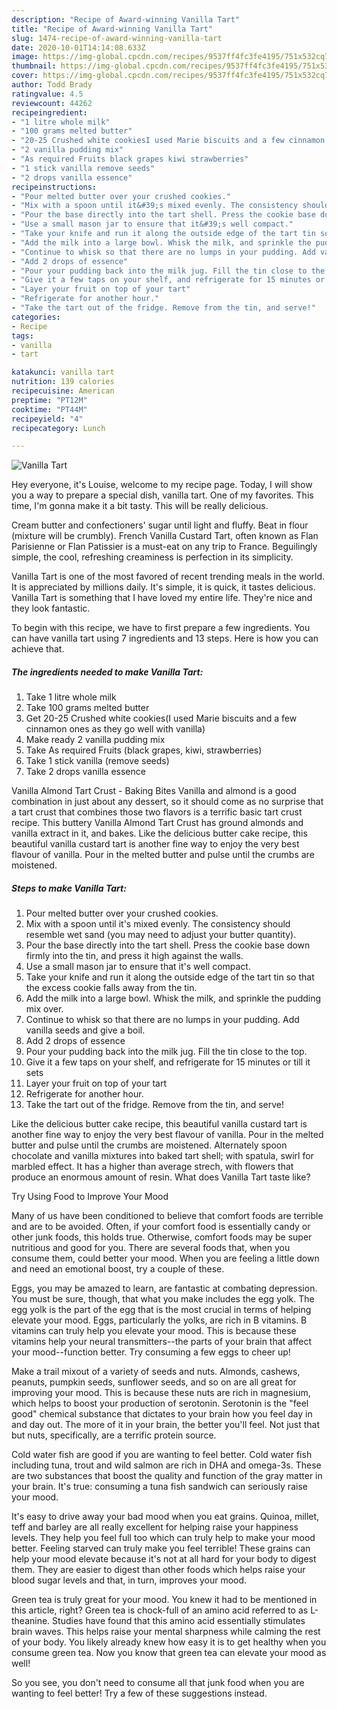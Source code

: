 ```yaml
---
description: "Recipe of Award-winning Vanilla Tart"
title: "Recipe of Award-winning Vanilla Tart"
slug: 1474-recipe-of-award-winning-vanilla-tart
date: 2020-10-01T14:14:08.633Z
image: https://img-global.cpcdn.com/recipes/9537ff4fc3fe4195/751x532cq70/vanilla-tart-recipe-main-photo.jpg
thumbnail: https://img-global.cpcdn.com/recipes/9537ff4fc3fe4195/751x532cq70/vanilla-tart-recipe-main-photo.jpg
cover: https://img-global.cpcdn.com/recipes/9537ff4fc3fe4195/751x532cq70/vanilla-tart-recipe-main-photo.jpg
author: Todd Brady
ratingvalue: 4.5
reviewcount: 44262
recipeingredient:
- "1 litre whole milk"
- "100 grams melted butter"
- "20-25 Crushed white cookiesI used Marie biscuits and a few cinnamon ones as they go well with vanilla"
- "2 vanilla pudding mix"
- "As required Fruits black grapes kiwi strawberries"
- "1 stick vanilla remove seeds"
- "2 drops vanilla essence"
recipeinstructions:
- "Pour melted butter over your crushed cookies."
- "Mix with a spoon until it&#39;s mixed evenly. The consistency should resemble wet sand (you may need to adjust your butter quantity)."
- "Pour the base directly into the tart shell. Press the cookie base down firmly into the tin, and press it high against the walls."
- "Use a small mason jar to ensure that it&#39;s well compact."
- "Take your knife and run it along the outside edge of the tart tin so that the excess cookie falls away from the tin."
- "Add the milk into a large bowl. Whisk the milk, and sprinkle the pudding mix over."
- "Continue to whisk so that there are no lumps in your pudding. Add vanilla seeds and give a boil."
- "Add 2 drops of essence"
- "Pour your pudding back into the milk jug. Fill the tin close to the top."
- "Give it a few taps on your shelf, and refrigerate for 15 minutes or till it sets"
- "Layer your fruit on top of your tart"
- "Refrigerate for another hour."
- "Take the tart out of the fridge. Remove from the tin, and serve!"
categories:
- Recipe
tags:
- vanilla
- tart

katakunci: vanilla tart 
nutrition: 139 calories
recipecuisine: American
preptime: "PT12M"
cooktime: "PT44M"
recipeyield: "4"
recipecategory: Lunch

---
```



![Vanilla Tart](https://img-global.cpcdn.com/recipes/9537ff4fc3fe4195/751x532cq70/vanilla-tart-recipe-main-photo.jpg)

Hey everyone, it's Louise, welcome to my recipe page. Today, I will show you a way to prepare a special dish, vanilla tart. One of my favorites. This time, I'm gonna make it a bit tasty. This will be really delicious.

Cream butter and confectioners&#39; sugar until light and fluffy. Beat in flour (mixture will be crumbly). French Vanilla Custard Tart, often known as Flan Parisienne or Flan Patissier is a must-eat on any trip to France. Beguilingly simple, the cool, refreshing creaminess is perfection in its simplicity.

Vanilla Tart is one of the most favored of recent trending meals in the world. It is appreciated by millions daily. It's simple, it is quick, it tastes delicious. Vanilla Tart is something that I have loved my entire life. They're nice and they look fantastic.


To begin with this recipe, we have to first prepare a few ingredients. You can have vanilla tart using 7 ingredients and 13 steps. Here is how you can achieve that.

<!--inarticleads1-->

##### The ingredients needed to make Vanilla Tart:

1. Take 1 litre whole milk
1. Take 100 grams melted butter
1. Get 20-25 Crushed white cookies(I used Marie biscuits and a few cinnamon ones as they go well with vanilla)
1. Make ready 2 vanilla pudding mix
1. Take As required Fruits (black grapes, kiwi, strawberries)
1. Take 1 stick vanilla (remove seeds)
1. Take 2 drops vanilla essence


Vanilla Almond Tart Crust - Baking Bites Vanilla and almond is a good combination in just about any dessert, so it should come as no surprise that a tart crust that combines those two flavors is a terrific basic tart crust recipe. This buttery Vanilla Almond Tart Crust has ground almonds and vanilla extract in it, and bakes. Like the delicious butter cake recipe, this beautiful vanilla custard tart is another fine way to enjoy the very best flavour of vanilla. Pour in the melted butter and pulse until the crumbs are moistened. 

<!--inarticleads2-->

##### Steps to make Vanilla Tart:

1. Pour melted butter over your crushed cookies.
1. Mix with a spoon until it&#39;s mixed evenly. The consistency should resemble wet sand (you may need to adjust your butter quantity).
1. Pour the base directly into the tart shell. Press the cookie base down firmly into the tin, and press it high against the walls.
1. Use a small mason jar to ensure that it&#39;s well compact.
1. Take your knife and run it along the outside edge of the tart tin so that the excess cookie falls away from the tin.
1. Add the milk into a large bowl. Whisk the milk, and sprinkle the pudding mix over.
1. Continue to whisk so that there are no lumps in your pudding. Add vanilla seeds and give a boil.
1. Add 2 drops of essence
1. Pour your pudding back into the milk jug. Fill the tin close to the top.
1. Give it a few taps on your shelf, and refrigerate for 15 minutes or till it sets
1. Layer your fruit on top of your tart
1. Refrigerate for another hour.
1. Take the tart out of the fridge. Remove from the tin, and serve!


Like the delicious butter cake recipe, this beautiful vanilla custard tart is another fine way to enjoy the very best flavour of vanilla. Pour in the melted butter and pulse until the crumbs are moistened. Alternately spoon chocolate and vanilla mixtures into baked tart shell; with spatula, swirl for marbled effect. It has a higher than average strech, with flowers that produce an enormous amount of resin. What does Vanilla Tart taste like? 

Try Using Food to Improve Your Mood


Many of us have been conditioned to believe that comfort foods are terrible and are to be avoided. Often, if your comfort food is essentially candy or other junk foods, this holds true. Otherwise, comfort foods may be super nutritious and good for you. There are several foods that, when you consume them, could better your mood. When you are feeling a little down and need an emotional boost, try a couple of these.

Eggs, you may be amazed to learn, are fantastic at combating depression. You must be sure, though, that what you make includes the egg yolk. The egg yolk is the part of the egg that is the most crucial in terms of helping elevate your mood. Eggs, particularly the yolks, are rich in B vitamins. B vitamins can truly help you elevate your mood. This is because these vitamins help your neural transmitters--the parts of your brain that affect your mood--function better. Try consuming a few eggs to cheer up!

Make a trail mixout of a variety of seeds and nuts. Almonds, cashews, peanuts, pumpkin seeds, sunflower seeds, and so on are all great for improving your mood. This is because these nuts are rich in magnesium, which helps to boost your production of serotonin. Serotonin is the "feel good" chemical substance that dictates to your brain how you feel day in and day out. The more of it in your brain, the better you'll feel. Not just that but nuts, specifically, are a terrific protein source.

Cold water fish are good if you are wanting to feel better. Cold water fish including tuna, trout and wild salmon are rich in DHA and omega-3s. These are two substances that boost the quality and function of the gray matter in your brain. It's true: consuming a tuna fish sandwich can seriously raise your mood. 

It's easy to drive away your bad mood when you eat grains. Quinoa, millet, teff and barley are all really excellent for helping raise your happiness levels. They help you feel full too which can truly help to make your mood better. Feeling starved can truly make you feel terrible! These grains can help your mood elevate because it's not at all hard for your body to digest them. They are easier to digest than other foods which helps raise your blood sugar levels and that, in turn, improves your mood.

Green tea is truly great for your mood. You knew it had to be mentioned in this article, right? Green tea is chock-full of an amino acid referred to as L-theanine. Studies have found that this amino acid essentially stimulates brain waves. This helps raise your mental sharpness while calming the rest of your body. You likely already knew how easy it is to get healthy when you consume green tea. Now you know that green tea can elevate your mood as well!

So you see, you don't need to consume all that junk food when you are wanting to feel better! Try  a few  of  these  suggestions  instead.

